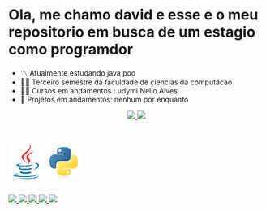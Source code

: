 # Ola, me chamo david e esse e o meu repositorio em busca de um estagio como programdor
- 〽️ Atualmente estudando java poo
- 🧑‍🎓 Terceiro semestre da faculdade de ciencias da computacao
- 🧑‍🎓 Cursos em andamentos : udymi Nelio Alves
- 🧰 Projetos em andamentos: nenhum por enquanto
 <div align="center">
  <a href="https://github.com/Davidds5">
    <img height="180em" src="https://github-readme-stats.vercel.app/api?username=Davidds5&show_icons=true&theme=dark&include_all_commits=true&count_private=true&locale=pt-br"/>
    <img height="180em" src="https://github-readme-stats.vercel.app/api/top-langs/?username=Davidds5&layout=compact&langs_count=16&theme=dark"/>
  </a>
</div>

##
<div style="display: inline_block"><br>
  <img align="center" alt="David-Java" height="70" width="70" src="https://raw.githubusercontent.com/devicons/devicon/master/icons/java/java-original.svg">
  <img align="center" alt="David-Python" height="70" width="70" src="https://raw.githubusercontent.com/devicons/devicon/master/icons/python/python-original.svg">
</div>

##
<div>
  <a href="https://www.youtube.com/@Davidds5" target="_blank">
    <img src="https://img.shields.io/badge/YouTube-FF0000?style=for-the-badge&logo=youtube&logoColor=white" />
  </a>
  
  </a>
  <a href="https://www.linkedin.com/in/davidds5" target="_blank">
    <img src="https://img.shields.io/badge/LinkedIn-0A66C2?style=for-the-badge&logo=linkedin&logoColor=white" />
  </a>
  <a href="https://www.tiktok.com/@clovin_programacao?_t=ZM-8wouzE7TlY5&_r=1" target="_blank">
    <img src="https://img.shields.io/badge/TikTok-000000?style=for-the-badge&logo=tiktok&logoColor=white">
  <a href="https://instagram.com/Davidds5" target="_blank">
    <img src="https://img.shields.io/badge/Instagram-%23E4405F?style=for-the-badge&logo=instagram&logoColor=white" />
  </a>
  <a href="mailto:davidds5@gmail.com" target="_blank">
    <img src="https://img.shields.io/badge/Gmail-%23333?style=for-the-badge&logo=gmail&logoColor=white">
  </a>
</div>





